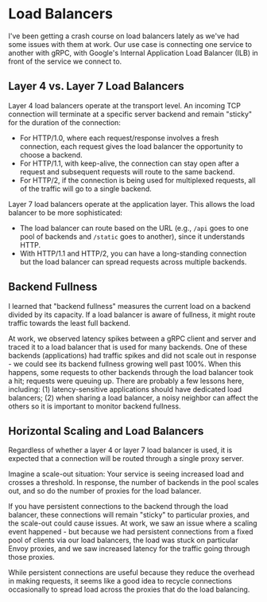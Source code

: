 # Load Balancers

I've been getting a crash course on load balancers lately as we've had some issues with them at work. Our use case is connecting one service to another with gRPC, with Google's Internal Application Load Balancer (ILB) in front of the service we connect to.

## Layer 4 vs. Layer 7 Load Balancers

Layer 4 load balancers operate at the transport level. An incoming TCP connection will terminate at a specific server backend and remain "sticky" for the duration of the connection:

* For HTTP/1.0, where each request/response involves a fresh connection, each request gives the load balancer the opportunity to choose a backend.
* For HTTP/1.1, with keep-alive, the connection can stay open after a request and subsequent requests will route to the same backend.
* For HTTP/2, if the connection is being used for multiplexed requests, all of the traffic will go to a single backend.

Layer 7 load balancers operate at the application layer. This allows the load balancer to be more sophisticated:

* The load balancer can route based on the URL (e.g., `/api` goes to one pool of backends and `/static` goes to another), since it understands HTTP.
* With HTTP/1.1 and HTTP/2, you can have a long-standing connection but the load balancer can spread requests across multiple backends.

## Backend Fullness

I learned that "backend fullness" measures the current load on a backend divided by its capacity. If a load balancer is aware of fullness, it might route traffic towards the least full backend.

At work, we observed latency spikes between a gRPC client and server and traced it to a load balancer that is used for many backends. One of these backends (applications) had traffic spikes and did not scale out in response - we could see its backend fullness growing well past 100%. When this happens, some requests to other backends through the load balancer took a hit; requests were queuing up. There are probably a few lessons here, including: (1) latency-sensitive applications should have dedicated load balancers; (2) when sharing a load balancer, a noisy neighbor can affect the others so it is important to monitor backend fullness.

## Horizontal Scaling and Load Balancers

Regardless of whether a layer 4 or layer 7 load balancer is used, it is expected that a connection will be routed through a single proxy server.

Imagine a scale-out situation: Your service is seeing increased load and crosses a threshold. In response, the number of backends in the pool scales out, and so do the number of proxies for the load balancer.

If you have persistent connections to the backend through the load balancer, these connections will remain "sticky" to particular proxies, and the scale-out could cause issues. At work, we saw an issue where a scaling event happened - but because we had persistent connections from a fixed pool of clients via our load balancers, the load was stuck on particular Envoy proxies, and we saw increased latency for the traffic going through those proxies.

While persistent connections are useful because they reduce the overhead in making requests, it seems like a good idea to recycle connections occasionally to spread load across the proxies that do the load balancing.
